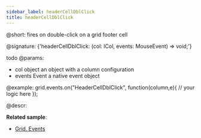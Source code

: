```yaml
---
sidebar_label: headerCellDblClick
title: headerCellDblClick
---          
```


@short: fires on double-click on a grid footer cell

@signature: {'headerCellDblClick: (col: ICol, events: MouseEvent) => void;'}

todo @params:
- col		object		an object with a column configuration
- events	Event		a native event object

@example:
grid.events.on("HeaderCellDblClick", function(column,e){
    // your logic here
});


@descr:


**Related sample**:
- [Grid. Events](https://snippet.dhtmlx.com/9zeyp4ds)
